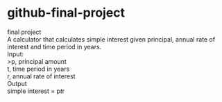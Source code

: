 # github-final-project  
final project  
A calculator that calculates simple interest given principal, annual rate of interest and time period in years.   
Input:  
     >p, principal amount  
     t, time period in years  
     r, annual rate of interest  
Output   
     simple interest = p*t*r  
